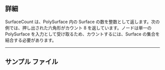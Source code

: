 ## 詳細
SurfaceCount は、PolySurface 内の Surface の数を整数として返します。次の例では、押し出された六角形がカウント 8 を返しています。ノードは単一の PolySurface を入力として受け取るため、カウントするには、Surface の集合を結合する必要があります。
___
## サンプル ファイル



